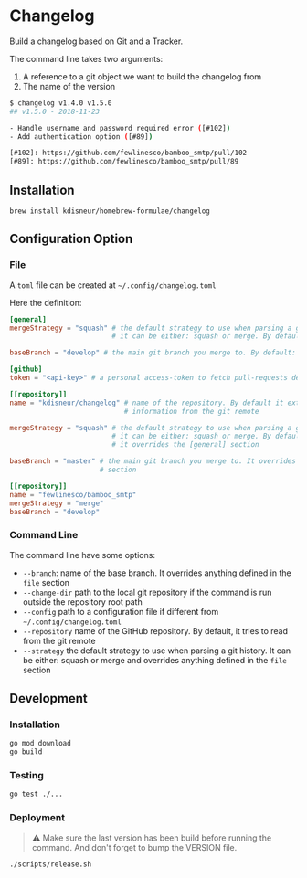 # Changelog

Build a changelog based on Git and a Tracker.

The command line takes two arguments:

1. A reference to a git object we want to build the changelog from
2. The name of the version

```bash
$ changelog v1.4.0 v1.5.0
## v1.5.0 - 2018-11-23

- Handle username and password required error ([#102])
- Add authentication option ([#89])

[#102]: https://github.com/fewlinesco/bamboo_smtp/pull/102
[#89]: https://github.com/fewlinesco/bamboo_smtp/pull/89
```

## Installation

```
brew install kdisneur/homebrew-formulae/changelog
```

## Configuration Option

### File

A `toml` file can be created at `~/.config/changelog.toml`

Here the definition:
```toml
[general]
mergeStrategy = "squash" # the default strategy to use when parsing a git history
                         # it can be either: squash or merge. By default: squash

baseBranch = "develop" # the main git branch you merge to. By default: `master`

[github]
token = "<api-key>" # a personal access-token to fetch pull-requests description.

[[repository]]
name = "kdisneur/changelog" # name of the repository. By default it extracts the
                            # information from the git remote

mergeStrategy = "squash" # the default strategy to use when parsing a git history
                         # it can be either: squash or merge. By default: squash
                         # it overrides the [general] section

baseBranch = "master" # the main git branch you merge to. It overrides the [general]
                      # section

[[repository]]
name = "fewlinesco/bamboo_smtp"
mergeStrategy = "merge"
baseBranch = "develop"
```

### Command Line

The command line have some options:

- `--branch`: name of the base branch. It overrides anything defined in the `file`
  section
- `--change-dir` path to the local git repository if the command is run outside the
  repository root path
- `--config` path to a configuration file if different from `~/.config/changelog.toml`
- `--repository` name of the GitHub repository. By default, it tries to read from the
  git remote
- `--strategy` the default strategy to use when parsing a git history. It can be
  either: squash or merge and overrides anything defined in the `file` section

## Development

### Installation

```bash
go mod download
go build
```

### Testing

```bash
go test ./...
```

### Deployment

> :warning: Make sure the last version has been build before running the command.
> And don't forget to bump the VERSION file.

```bash
./scripts/release.sh
```
